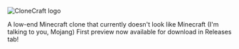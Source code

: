 ![CloneCraft logo](https://github.com/user-attachments/assets/d49ab580-a694-435a-b393-5416c1ee6829)

A low-end Minecraft clone that currently doesn't look like Minecraft (I'm talking to you, Mojang)
First preview now available for download in Releases tab!
